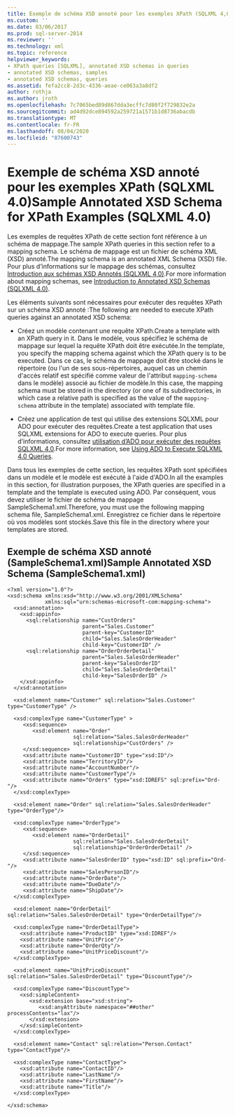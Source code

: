 ```yaml
---
title: Exemple de schéma XSD annoté pour les exemples XPath (SQLXML 4,0) | Microsoft Docs
ms.custom: ''
ms.date: 03/06/2017
ms.prod: sql-server-2014
ms.reviewer: ''
ms.technology: xml
ms.topic: reference
helpviewer_keywords:
- XPath queries [SQLXML], annotated XSD schemas in queries
- annotated XSD schemas, samples
- annotated XSD schemas, queries
ms.assetid: fefa2cc8-2d3c-4336-aeae-ce063a3a8df2
author: rothja
ms.author: jroth
ms.openlocfilehash: 7c7065bed89d867dda3ecffc7d80f2f729832e2a
ms.sourcegitcommit: ad4d92dce894592a259721a1571b1d8736abacdb
ms.translationtype: MT
ms.contentlocale: fr-FR
ms.lasthandoff: 08/04/2020
ms.locfileid: "87600743"
---
```

# <a name="sample-annotated-xsd-schema-for-xpath-examples-sqlxml-40"></a><span data-ttu-id="0e226-102">Exemple de schéma XSD annoté pour les exemples XPath (SQLXML 4.0)</span><span class="sxs-lookup"><span data-stu-id="0e226-102">Sample Annotated XSD Schema for XPath Examples (SQLXML 4.0)</span></span>
  <span data-ttu-id="0e226-103">Les exemples de requêtes XPath de cette section font référence à un schéma de mappage.</span><span class="sxs-lookup"><span data-stu-id="0e226-103">The sample XPath queries in this section refer to a mapping schema.</span></span> <span data-ttu-id="0e226-104">Le schéma de mappage est un fichier de schéma XML (XSD) annoté.</span><span class="sxs-lookup"><span data-stu-id="0e226-104">The mapping schema is an annotated XML Schema (XSD) file.</span></span> <span data-ttu-id="0e226-105">Pour plus d’informations sur le mappage des schémas, consultez [Introduction aux schémas XSD Annotés &#40;SQLXML 4,0&#41;](../../sqlxml/annotated-xsd-schemas/introduction-to-annotated-xsd-schemas-sqlxml-4-0.md).</span><span class="sxs-lookup"><span data-stu-id="0e226-105">For more information about mapping schemas, see [Introduction to Annotated XSD Schemas &#40;SQLXML 4.0&#41;](../../sqlxml/annotated-xsd-schemas/introduction-to-annotated-xsd-schemas-sqlxml-4-0.md).</span></span>  
  
 <span data-ttu-id="0e226-106">Les éléments suivants sont nécessaires pour exécuter des requêtes XPath sur un schéma XSD annoté :</span><span class="sxs-lookup"><span data-stu-id="0e226-106">The following are needed to execute XPath queries against an annotated XSD schema:</span></span>  
  
-   <span data-ttu-id="0e226-107">Créez un modèle contenant une requête XPath.</span><span class="sxs-lookup"><span data-stu-id="0e226-107">Create a template with an XPath query in it.</span></span> <span data-ttu-id="0e226-108">Dans le modèle, vous spécifiez le schéma de mappage sur lequel la requête XPath doit être exécutée.</span><span class="sxs-lookup"><span data-stu-id="0e226-108">In the template, you specify the mapping schema against which the XPath query is to be executed.</span></span> <span data-ttu-id="0e226-109">Dans ce cas, le schéma de mappage doit être stocké dans le répertoire (ou l'un de ses sous-répertoires, auquel cas un chemin d'accès relatif est spécifié comme valeur de l'attribut `mapping-schema` dans le modèle) associé au fichier de modèle.</span><span class="sxs-lookup"><span data-stu-id="0e226-109">In this case, the mapping schema must be stored in the directory (or one of its subdirectories, in which case a relative path is specified as the value of the `mapping-schema` attribute in the template) associated with template file.</span></span>  
  
-   <span data-ttu-id="0e226-110">Créez une application de test qui utilise des extensions SQLXML pour ADO pour exécuter des requêtes.</span><span class="sxs-lookup"><span data-stu-id="0e226-110">Create a test application that uses SQLXML extensions for ADO to execute queries.</span></span> <span data-ttu-id="0e226-111">Pour plus d’informations, consultez [utilisation d’ADO pour exécuter des requêtes SQLXML 4,0](../../sqlxml/using-ado-to-execute-sqlxml-4-0-queries.md).</span><span class="sxs-lookup"><span data-stu-id="0e226-111">For more information, see [Using ADO to Execute SQLXML 4.0 Queries](../../sqlxml/using-ado-to-execute-sqlxml-4-0-queries.md).</span></span>  
  
 <span data-ttu-id="0e226-112">Dans tous les exemples de cette section, les requêtes XPath sont spécifiées dans un modèle et le modèle est exécuté à l'aide d'ADO.</span><span class="sxs-lookup"><span data-stu-id="0e226-112">In all the examples in this section, for illustration purposes, the XPath queries are specified in a template and the template is executed using ADO.</span></span> <span data-ttu-id="0e226-113">Par conséquent, vous devez utiliser le fichier de schéma de mappage SampleSchema1.xml.</span><span class="sxs-lookup"><span data-stu-id="0e226-113">Therefore, you must use the following mapping schema file, SampleSchema1.xml.</span></span> <span data-ttu-id="0e226-114">Enregistrez ce fichier dans le répertoire où vos modèles sont stockés.</span><span class="sxs-lookup"><span data-stu-id="0e226-114">Save this file in the directory where your templates are stored.</span></span>  
  
## <a name="sample-annotated-xsd-schema-sampleschema1xml"></a><span data-ttu-id="0e226-115">Exemple de schéma XSD annoté (SampleSchema1.xml)</span><span class="sxs-lookup"><span data-stu-id="0e226-115">Sample Annotated XSD Schema (SampleSchema1.xml)</span></span>  
  
```  
<?xml version="1.0"?>  
<xsd:schema xmlns:xsd="http://www.w3.org/2001/XMLSchema"  
            xmlns:sql="urn:schemas-microsoft-com:mapping-schema">  
  <xsd:annotation>  
    <xsd:appinfo>  
      <sql:relationship name="CustOrders"  
                        parent="Sales.Customer"  
                        parent-key="CustomerID"  
                        child="Sales.SalesOrderHeader"  
                        child-key="CustomerID" />  
      <sql:relationship name="OrderOrderDetail"  
                        parent="Sales.SalesOrderHeader"  
                        parent-key="SalesOrderID"  
                        child="Sales.SalesOrderDetail"  
                        child-key="SalesOrderID" />  
    </xsd:appinfo>  
  </xsd:annotation>  
  
  <xsd:element name="Customer" sql:relation="Sales.Customer" type="CustomerType" />  
  
  <xsd:complexType name="CustomerType" >  
     <xsd:sequence>  
        <xsd:element name="Order"   
                     sql:relation="Sales.SalesOrderHeader"  
                     sql:relationship="CustOrders" />  
     </xsd:sequence>  
     <xsd:attribute name="CustomerID" type="xsd:ID"/>  
     <xsd:attribute name="TerritoryID"/>  
     <xsd:attribute name="AccountNumber"/>  
     <xsd:attribute name="CustomerType"/>  
     <xsd:attribute name="Orders" type="xsd:IDREFS" sql:prefix="Ord-"/>  
  </xsd:complexType>  
  
  <xsd:element name="Order" sql:relation="Sales.SalesOrderHeader" type="OrderType"/>  
  
  <xsd:complexType name="OrderType">  
     <xsd:sequence>  
        <xsd:element name="OrderDetail"   
                     sql:relation="Sales.SalesOrderDetail"  
                     sql:relationship="OrderOrderDetail" />  
     </xsd:sequence>  
     <xsd:attribute name="SalesOrderID" type="xsd:ID" sql:prefix="Ord-"/>  
     <xsd:attribute name="SalesPersonID"/>  
     <xsd:attribute name="OrderDate"/>  
     <xsd:attribute name="DueDate"/>  
     <xsd:attribute name="ShipDate"/>  
  </xsd:complexType>  
  
  <xsd:element name="OrderDetail" sql:relation="Sales.SalesOrderDetail" type="OrderDetailType"/>  
  
  <xsd:complexType name="OrderDetailType">  
    <xsd:attribute name="ProductID" type="xsd:IDREF"/>  
    <xsd:attribute name="UnitPrice"/>  
    <xsd:attribute name="OrderQty"/>  
    <xsd:attribute name="UnitPriceDiscount"/>  
  </xsd:complexType>  
  
  <xsd:element name="UnitPriceDiscount" sql:relation="Sales.SalesOrderDetail" type="DiscountType"/>  
  
  <xsd:complexType name="DiscountType">  
    <xsd:simpleContent>  
       <xsd:extension base="xsd:string">  
          <xsd:anyAttribute namespace="##other" processContents="lax"/>  
       </xsd:extension>  
    </xsd:simpleContent>  
  </xsd:complexType>  
  
  <xsd:element name="Contact" sql:relation="Person.Contact" type="ContactType"/>  
  
  <xsd:complexType name="ContactType">  
    <xsd:attribute name="ContactID"/>  
    <xsd:attribute name="LastName"/>  
    <xsd:attribute name="FirstName"/>  
    <xsd:attribute name="Title"/>  
  </xsd:complexType>  
  
</xsd:schema>  
```  
  
  
